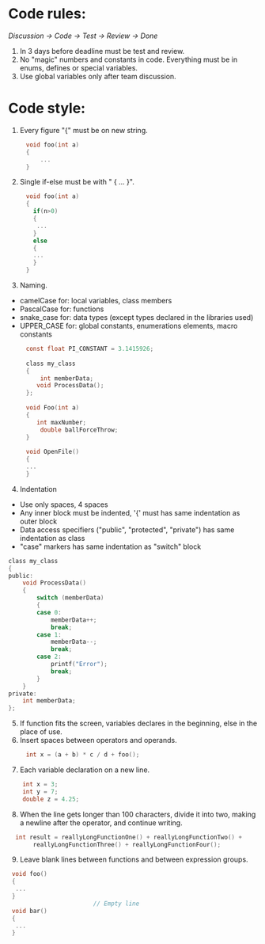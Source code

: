 # Code rules: 
  *Discussion -> Code -> Test -> Review -> Done*     
  1) In 3 days before deadline must be test and review.     
  2) No "magic" numbers and constants in code. Everything must be in enums, defines or special variables.   
  3) Use global variables only after team discussion.    

  # Code style:    
  1) Every figure "{" must be on new string. 
 ```C
      void foo(int a)
      {
	      ...
      }
 ```
  2) Single if-else must be with " { ... }".     
 ```C
      void foo(int a)
      {
	    if(n>0)
        {
         ...
        }
        else
        {
        ...
        }
      }
 ```
  3) Naming.
  *	camelCase for: local variables, class members
  *	PascalCase for: functions
  *	snake_case for: data types (except types declared in the libraries used)
  *	UPPER_CASE for: global constants, enumerations elements, macro constants
 ```C
      const float PI_CONSTANT = 3.1415926;
      
      class my_class
      {
          int memberData;
	 	 void ProcessData();
      };
      
      void Foo(int a)
      {
		 int maxNumber;
          double ballForceThrow;
      }
      
      void OpenFile()
      {
      ...
      }
 ```
  4) Indentation
  *	Use only spaces, 4 spaces
  *	Any inner block must be indented, '{' must has same indentation as outer block
  *	Data access specifiers ("public", "protected", "private") has same indentation as class
  *	"case" markers has same indentation as "switch" block
  ```C
  class my_class
  {
  public:
      void ProcessData()
      {
          switch (memberData)
          {
          case 0:
              memberData++;
              break;
          case 1:
              memberData--;
              break;
          case 2:
              printf("Error");
              break;
          }
      }
  private:
      int memberData;
  };
  ```
  5) If function fits the screen, variables declares in the beginning, else in the place of use. 
  6) Insert spaces between operators and operands.
 ```C
      int x = (a + b) * c / d + foo();
 ```
 7) Each variable declaration on a new line.
  ```C
      int x = 3;
      int y = 7;
      double z = 4.25;
 ```
 8) When the line gets longer than 100 characters, divide it into two, making a newline after the operator, and continue writing.
 ```C
   int result = reallyLongFunctionOne() + reallyLongFunctionTwo() + 
        reallyLongFunctionThree() + reallyLongFunctionFour();
 ```
 9) Leave blank lines between functions and between expression groups.
  ```C
   void foo() 
   {
    ...
   }
                          // Empty line
   void bar() 
   {
    ...
   }
 ```
